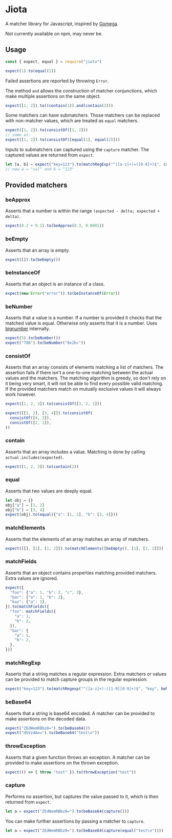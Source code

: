 # Jiota

A matcher library for Javascript, inspired by [Gomega](https://onsi.github.io/gomega/).

Not currently available on npm, may never be.

## Usage

```js
const { expect, equal } = require("jiota")

expect(1).to(equal(1))
```

Failed assertions are reported by throwing `Error`.

The method `and` allows the construction of matcher conjunctions, which make multiple assertions on
the same object.

```js
expect([1, 2]).to((contain(1)).and(contain(2)))
```

Some matchers can have submatchers. Those matchers can be replaced with non-matcher values, which
are treated as `equal` matchers.

```js
expect([1, 2]).to(consistOf([1, 2]))
// same as:
expect([1, 2]).to(consistOf([equal(1), equal(2)]))
```

Inputs to submatchers can captured using the `capture` matcher. The captured values are returned
from `expect`.

```js
let [a, b] = expect("key=123").to(matchRegExp("^([a-z]+)=([0-9]+)$", capture(), capture()))
// now a = "val" and b = "123"
```

## Provided matchers

### beApprox

Asserts that a number is within the range `(expected - delta; expected + delta)`.

```js
expect(0.2 + 0.1).to(beApprox(0.3, 0.0001))
```
### beEmpty

Asserts that an array is empty.

```js
expect([]).to(beEmpty())
```

### beInstanceOf

Asserts that an object is an instance of a class.

```js
expect(new Error("error")).to(beInstanceOf(Error))
```

### beNumber

Asserts that a value is a number. If a number is provided it checks that the matched value is equal.
Otherwise only asserts that it is a number. Uses
[bignumber](https://mikemcl.github.io/bignumber.js/) internally.

```js
expect(5).to(beNumber())
expect("700").to(beNumber("0x2bc"))
```

### consistOf

Asserts that an array consists of elements matching a list of matchers. The assertion fails if
there isn't a one-to-one matching between the actual values and the matchers. The matching algorithm
is greedy, so don't rely on it being very smart, it will not be able to find every possible valid
matching. If the provided matchers match on mutually exclusive values it will always work however.

```js
expect([1, 2, 3]).to(consistOf([3, 2, 1]))

expect([[1, 2], [3, 4]]).to(consistOf(
  consistOf([4, 3]),
  consistOf([2, 1]),
))
```

### contain

Asserts that an array includes a value. Matching is done by calling `actual.includes(expected)`.

```js
expect([1, 2, 3]).to(contain(2))
```

### equal

Asserts that two values are deeply equal.

```js
let obj = {}
obj["a"] = [1, 2]
obj["b"] = [3, 4]
expect(obj).to(equal({"a": [1, 2], "b": [3, 4]}))
```

### matchElements

Asserts that the elements of an array matches an array of matchers.

```js
expect([[], [1], [1, 2]]).to(matchElements([beEmpty(), [1], [1, 2]]))
```

### matchFields

Asserts that an object contains properties matching provided matchers. Extra values are ignored.

```js
expect({
  "foo": {"a": 1, "b": 2, "c", 3},
  "bar": {"a": 1, "b": 2},
  "baz": {"a": 1},
}).to(matchFields({
  "foo": matchFields({
    "a": 1,
    "b": 2,
  }),
  "bar": {
    "a": 1,
    "b": 2,
  },
}))
```

### matchRegExp

Asserts that a string matches a regular expression. Extra matchers or values can be provided to
match capture groups in the regular expression.

```js
expect("key=123").to(matchRegexp("^([a-z]+):([1-9][0-9]+)$", "key", beNumber(123)))
```

### beBase64

Asserts that a string is base64 encoded. A matcher can be provided to make assertions on the decoded
data.

```js
expect("ZEdWemRBbz0=").to(beBase64())
expect("dGVzdAo=").to(beBase64("test\n"))
```

### throwException

Asserts that a given function throws an exception. A matcher can be provided to make assertions on
the thrown exception.

```js
expect(() => { throw "test" }).to(throwException("test"))
```

### capture

Performs no assertion, but captures the value passed to it, which is then returned from `expect`.

```js
let a = expect("ZEdWemRBbz0=").to(beBase64(capture()))
```

You can make further assertions by passing a matcher to `capture`.

```js
let a = expect("ZEdWemRBbz0=").to(beBase64(capture(equal("test\n"))))
```

